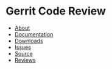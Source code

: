 # Gerrit Code Review

* [About](about.md)
* [Documentation](https://gerrit-documentation.storage.googleapis.com/Documentation/2.11.5/index.html)
* [Downloads](https://gerrit-releases.storage.googleapis.com/index.html)
* [Issues](https://code.google.com/p/gerrit/issues/list)
* [Source](https://gerrit.googlesource.com/gerrit/)
* [Reviews](https://gerrit-review.googlesource.com/#/q/status:open+project:gerrit)

[home]: /index.md
[logo]: images/diffy45.png
